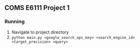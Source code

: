 ## COMS E6111 Project 1
### Running
1. Navigate to project directory
2. `python main.py <google_search_api_key> <search_engine_id> <target_precision> <query>`